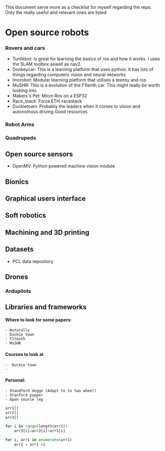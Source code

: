 This document serve more as a checklist for myself regarding the repo. Only the really useful and relevant ones are listed
# Open source robots
### Rovers and cars

- Turtlebot: Is great for learning the basics of ros and how it works. I uses the SLAM toolbox aswell as nav2.
- Donkeycar: This is a learning platform that uses python. It has lots of things regarding computers vision and neural networks
- linorobot: Modular learning platform that utilises a teensy and ros
- MuSHR: This is a evolution of the F1tenth car. This might really be worth looking into
- Makers's Pet: Micro Ros on a ESP32
- Race_stack: Forza ETH-racestack
- Duckietown: Probably the leaders when it comes to vision and autonomous driving Good resources
### Robot Arms

### Quadrupeds

## Open source sensors
- OpenMV: Python powered machine vision module
## Bionics
## Graphical users interface
## Soft robotics

## Machining and 3D printing
## Datasets
- PCL data repository
## Drones
### Ardupilots
## Libraries and frameworks
####  Where to look for some papers:
	- Autorally
	- Duckie town
	- F1tenth
	- MuSHR
#### Courses to look at
	-  Duckie town
	- 

#### Personal:
	- Standford doggo (Adapt to to two wheel)
	- Stanford pupper
	- Open source leg
```python
arr1[]
arr2[]
arr3[]

for i in range(length(arr1))
	arr3[i]=arr2[i]+arr1[i]

for i, arr1 in enumerate(arr1)
	arr1 = arr1 +i
```
